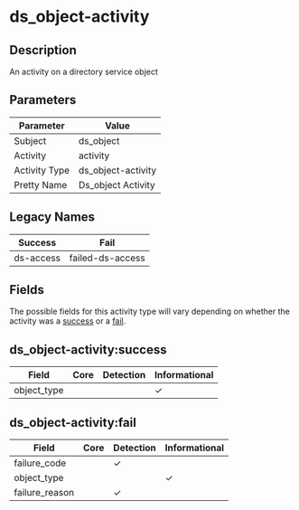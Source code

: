 ds_object-activity
==================

Description
-----------
An activity on a directory service object

Parameters
----------
| Parameter     | Value              |
| ------------- | ------------------ |
| Subject       | ds_object          |
| Activity      | activity           |
| Activity Type | ds_object-activity |
| Pretty Name   | Ds_object Activity |

Legacy Names
------------
| Success       | Fail                 |
| ------------- | -------------------- |
| ds-access<br> | failed-ds-access<br> |

Fields
------

The possible fields for this activity type will vary depending on whether the activity was a [success](#ds_object-activitysuccess) or a [fail](#ds_object-activityfail).


ds_object-activity:success
--------------------------

| Field       | Core | Detection | Informational |
| ----------- | ---- | --------- | ------------- |
| object_type |      |           | &#10003;      |

ds_object-activity:fail
-----------------------

| Field          | Core | Detection | Informational |
| -------------- | ---- | --------- | ------------- |
| failure_code   |      | &#10003;  |               |
| object_type    |      |           | &#10003;      |
| failure_reason |      | &#10003;  |               |